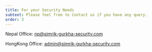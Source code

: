 ```yaml
---
title: For your Security Needs
subtext: Please feel free to Contact us if you have any query.
order: 3
---
```


Nepal Office: np@simrik-gurkha-security.com

HongKong Office: admin@simrik-gurkha-security.com

